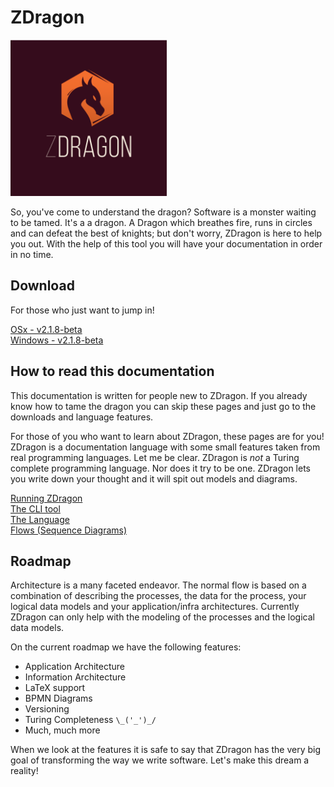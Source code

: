 ﻿# ZDragon

<img src="./assets/logo.jpg" style="width: 250px" />

So, you've come to understand the dragon? Software is a monster waiting to be tamed. It's a a
dragon. A Dragon which breathes fire, runs in circles and can defeat the best of knights; but don't
worry, ZDragon is here to help you out. With the help of this tool you will have your documentation
in order in no time.

## Download

For those who just want to jump in!

[OSx - v2.1.8-beta](https://github.com/Baudin999/ZDragon.NET/releases/download/v2.1.8-beta/ckc)<br />
[Windows - v2.1.8-beta](https://github.com/Baudin999/ZDragon.NET/releases/download/v2.1.8-beta/ckc.exe)

## How to read this documentation

This documentation is written for people new to ZDragon. If you already know how to tame the dragon
you can skip these pages and just go to the downloads and language features.

For those of you who want to learn about ZDragon, these pages are for you! ZDragon is a
documentation language with some small features taken from real programming languages. Let me be
clear. ZDragon is _not_ a Turing complete programming language. Nor does it try to be one. ZDragon
lets you write down your thought and it will spit out models and diagrams.

[Running ZDragon](./running_zdragon.md)<br />[The CLI tool](./cli.html) <br />
[The Language](./language.html) <br /> [Flows (Sequence Diagrams)](./flows.html) <br />

## Roadmap

Architecture is a many faceted endeavor. The normal flow is based on a combination of describing the
processes, the data for the process, your logical data models and your application/infra
architectures. Currently ZDragon can only help with the modeling of the processes and the logical
data models.

On the current roadmap we have the following features:

- Application Architecture
- Information Architecture
- LaTeX support
- BPMN Diagrams
- Versioning
- Turing Completeness `\_('_')_/`
- Much, much more

When we look at the features it is safe to say that ZDragon has the very big goal of transforming
the way we write software. Let's make this dream a reality!
